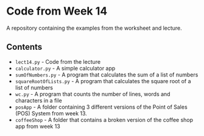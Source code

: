 # Code from Week 14

A repository containing the examples from the worksheet and lecture.

## Contents

- `lect14.py` - Code from the lecture
- `calculator.py` - A simple calculator app
- `sumOfNumbers.py` - A program that calculates the sum of a list of numbers
- `squareRootOfLists.py` - A program that calculates the square root of a list of numbers
- `wc.py` - A program that counts the number of lines, words and characters in a file
- `posApp` - A folder containing 3 different versions of the Point of Sales (POS) System from week 13.
- `coffeeShop` - A folder that contains a broken version of the coffee shop app from week 13